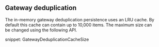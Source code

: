 ## Gateway deduplication

The in-memory gateway deduplication persistence uses an LRU cache. By default this cache can contain up to 10,000 items. The maximum size can be changed using the following API.

snippet: GatewayDeduplicationCacheSize
